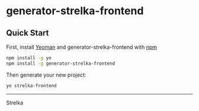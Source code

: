 # generator-strelka-frontend

## Quick Start

First, install [Yeoman](http://yeoman.io) and generator-strelka-frontend with [npm](https://www.npmjs.com/)

```bash
npm install -g yo
npm install -g generator-strelka-frontend
```

Then generate your new project:

```bash
yo strelka-frontend
```

---
Strelka

